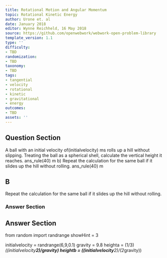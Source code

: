 ```yaml
---
title: Rotational Motion and Angular Momentum
topic: Rotational Kinetic Energy
author: Urone et. al
date: January 2018
editor: Wynne Reichheld, 16 May 2018
source: https://github.com/openwebwork/webwork-open-problem-library
template_version: 1.1
type: ''
difficulty:
- TBD
randomization:
- TBD
taxonomy:
- TBD
tags:
- tangential
- velocity
- rotational
- kinetic
- gravitational
- energy
outcomes:
- TBD
assets: ''
---
```


## Question Section 

A ball with an initial velocity of(initialvelocity) ms rolls up a hill without slipping. Treating the ball as a spherical shell, calculate the vertical height it reaches. 
ans_rule(40) m
b) Repeat the calculation for the same ball if it slides up the hill without rolling.
ans_rule(40) m

## B
Repeat the calculation for the same ball if it slides up the hill without rolling.
### Answer Section


## Answer Section

from random import randrange
showHint = 3

initialvelocity = randrange(6,9,0.1)
gravity = 9.8
heighta = (1/3)*((initialvelocity**2)/gravity)
heightb = ((initialvelocity**2)/(2*gravity))